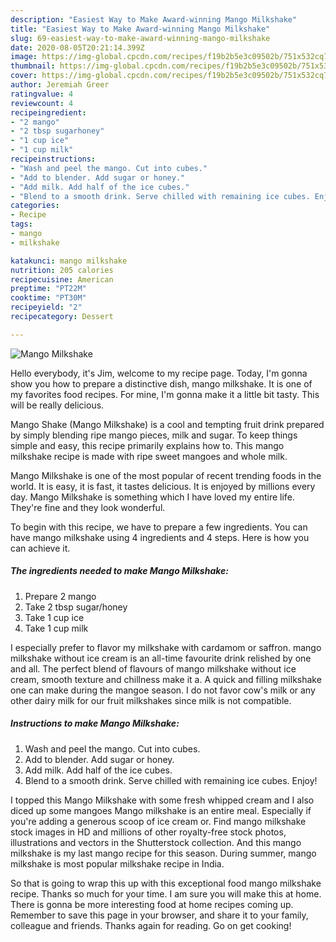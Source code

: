 ```yaml
---
description: "Easiest Way to Make Award-winning Mango Milkshake"
title: "Easiest Way to Make Award-winning Mango Milkshake"
slug: 69-easiest-way-to-make-award-winning-mango-milkshake
date: 2020-08-05T20:21:14.399Z
image: https://img-global.cpcdn.com/recipes/f19b2b5e3c09502b/751x532cq70/mango-milkshake-recipe-main-photo.jpg
thumbnail: https://img-global.cpcdn.com/recipes/f19b2b5e3c09502b/751x532cq70/mango-milkshake-recipe-main-photo.jpg
cover: https://img-global.cpcdn.com/recipes/f19b2b5e3c09502b/751x532cq70/mango-milkshake-recipe-main-photo.jpg
author: Jeremiah Greer
ratingvalue: 4
reviewcount: 4
recipeingredient:
- "2 mango"
- "2 tbsp sugarhoney"
- "1 cup ice"
- "1 cup milk"
recipeinstructions:
- "Wash and peel the mango. Cut into cubes."
- "Add to blender. Add sugar or honey."
- "Add milk. Add half of the ice cubes."
- "Blend to a smooth drink. Serve chilled with remaining ice cubes. Enjoy!"
categories:
- Recipe
tags:
- mango
- milkshake

katakunci: mango milkshake 
nutrition: 205 calories
recipecuisine: American
preptime: "PT22M"
cooktime: "PT30M"
recipeyield: "2"
recipecategory: Dessert

---
```



![Mango Milkshake](https://img-global.cpcdn.com/recipes/f19b2b5e3c09502b/751x532cq70/mango-milkshake-recipe-main-photo.jpg)

Hello everybody, it's Jim, welcome to my recipe page. Today, I'm gonna show you how to prepare a distinctive dish, mango milkshake. It is one of my favorites food recipes. For mine, I'm gonna make it a little bit tasty. This will be really delicious.

Mango Shake (Mango Milkshake) is a cool and tempting fruit drink prepared by simply blending ripe mango pieces, milk and sugar. To keep things simple and easy, this recipe primarily explains how to. This mango milkshake recipe is made with ripe sweet mangoes and whole milk.

Mango Milkshake is one of the most popular of recent trending foods in the world. It is easy, it is fast, it tastes delicious. It is enjoyed by millions every day. Mango Milkshake is something which I have loved my entire life. They're fine and they look wonderful.


To begin with this recipe, we have to prepare a few ingredients. You can have mango milkshake using 4 ingredients and 4 steps. Here is how you can achieve it.

<!--inarticleads1-->

##### The ingredients needed to make Mango Milkshake:

1. Prepare 2 mango
1. Take 2 tbsp sugar/honey
1. Take 1 cup ice
1. Take 1 cup milk


I especially prefer to flavor my milkshake with cardamom or saffron. mango milkshake without ice cream is an all-time favourite drink relished by one and all. The perfect blend of flavours of mango milkshake without ice cream, smooth texture and chillness make it a. A quick and filling milkshake one can make during the mangoe season. I do not favor cow&#39;s milk or any other dairy milk for our fruit milkshakes since milk is not compatible. 

<!--inarticleads2-->

##### Instructions to make Mango Milkshake:

1. Wash and peel the mango. Cut into cubes.
1. Add to blender. Add sugar or honey.
1. Add milk. Add half of the ice cubes.
1. Blend to a smooth drink. Serve chilled with remaining ice cubes. Enjoy!


I topped this Mango Milkshake with some fresh whipped cream and I also diced up some mangoes Mango milkshake is an entire meal. Especially if you&#39;re adding a generous scoop of ice cream or. Find mango milkshake stock images in HD and millions of other royalty-free stock photos, illustrations and vectors in the Shutterstock collection. And this mango milkshake is my last mango recipe for this season. During summer, mango milkshake is most popular milkshake recipe in India. 

So that is going to wrap this up with this exceptional food mango milkshake recipe. Thanks so much for your time. I am sure you will make this at home. There is gonna be more interesting food at home recipes coming up. Remember to save this page in your browser, and share it to your family, colleague and friends. Thanks again for reading. Go on get cooking!
